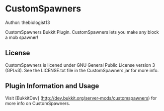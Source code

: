 # CustomSpawners
Author: thebiologist13

CustomSpawners Bukkit Plugin. CustomSpawners lets you make any block a mob spawner! 

## License
CustomSpawners is licened under GNU General Public License version 3 (GPLv3). See the LICENSE.txt file in the CustomSpawners jar for more info.

## Plugin Information and Usage
Visit [BukkitDev] (http://dev.bukkit.org/server-mods/customspawners) for more info on CustomSpawners.
